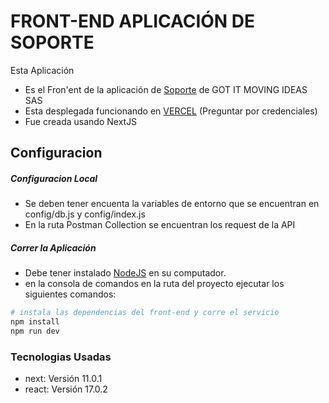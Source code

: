 # FRONT-END APLICACIÓN DE SOPORTE

Esta Aplicación

 - Es el Fron'ent de la aplicación de [Soporte](https://soporte-gotit.vercel.app/login) de GOT IT MOVING IDEAS SAS
 - Esta desplegada funcionando en [VERCEL](https://vercel.com/login) (Preguntar por credenciales)
 - Fue creada usando NextJS


## Configuracion

##### Configuracion Local

 - Se deben tener encuenta la variables de entorno que se encuentran en config/db.js y config/index.js
 - En la ruta Postman Collection se encuentran los request de la API

##### Correr la Aplicación

 - Debe tener instalado [NodeJS](https://nodejs.org/es/download/) en su computador.
 - en la consola de comandos en la ruta del proyecto ejecutar los siguientes comandos:
 
```bash
# instala las dependencias del front-end y corre el servicio
npm install
npm run dev

```

### Tecnologias Usadas

 - next: Versión 11.0.1
 - react: Versión 17.0.2
 
